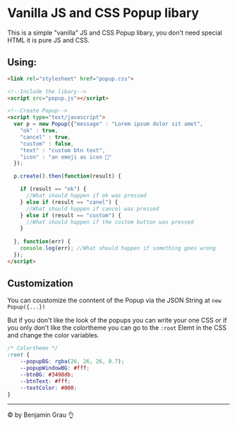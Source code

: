 # Vanilla JS and CSS Popup libary

This is a simple "vanilla" JS and CSS Popup libary, you don't need special HTML it is pure JS and CSS.

## Using:

```HTML
<link rel="stylesheet" href="popup.css">
```

```HTML
<!--Include the libary-->
<script src="popup.js"></script>

<!--Create Popup-->
<script type="text/javascript">
  var p = new Popup({"message" : "Lorem ipsum dolor sit amet",
    "ok" : true,
    "cancel" : true,
    "custom" : false,
    "text" : "custom btn text",
    "icon" : "an emoji as icon 📣"
  });

  p.create().then(function(result) {

    if (result == "ok") { 
      //What should happen if ok was pressed
    } else if (result == "canel") { 
      //What should happen if cancel was pressed
    } else if (result == "custom") {
      //What should happen if the custom button was pressed
    }
        
  }, function(err) {
    console.log(err); //What should happen if something goes wrong
  });
</script>
```

## Customization

You can coustomize the conntent of the Popup via the JSON String at `new Popup({...})`

But if you don't like the look of the popups you can write your one CSS or if you only don't like the colortheme you can go to the `:root` Elemt in the CSS and change the color variables.
```CSS
/* Colortheme */
:root {
	--popupBG: rgba(26, 26, 26, 0.7);
	--popupWindowBG: #fff;
	--btnBG: #3498db;
	--btnText: #fff;
	--textColor: #000;
}
```

---
© by Benjamin Grau 👌